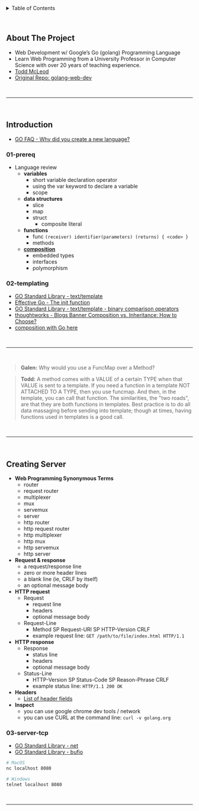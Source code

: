 <details>
  <summary>Table of Contents</summary>
  <ol>
    <li><a href="#about-the-project">About The Project</a></li>
    <li><a href="#introduction">Introduction</a>
      <ol>
        <li><a href="#01-prereq">01-prereq</a>
        <li><a href="#02-templating">02-templating</a>
      </ol>
    </li>
    <li><a href="#creating-server">Creating Server</a>
      <ol>
        <li><a href="#03-server-tcp">03-server-tcp</a>
      </ol>
    </li>
  </ol>
</details>

&nbsp;

## About The Project

- Web Development w/ Google’s Go (golang) Programming Language
- Learn Web Programming from a University Professor in Computer Science with over 20 years of teaching experience.
- [Todd McLeod](https://github.com/GoesToEleven)
- [Original Repo: golang-web-dev](https://github.com/GoesToEleven/golang-web-dev)

&nbsp;

---

&nbsp;

## Introduction

- [GO FAQ - Why did you create a new language?](https://go.dev/doc/faq#creating_a_new_language)

### 01-prereq

- Language review
  - **variables**
    - short variable declaration operator
    - using the var keyword to declare a variable
    - scope
  - **data structures**
    - slice
    - map
    - struct
      - composite literal
  - **functions**
    - func `(receiver) identifier(parameters) (returns) { <code> }`
    - methods
  - **[composition](https://www.ardanlabs.com/blog/2015/09/composition-with-go.html)**
    - embedded types
    - interfaces
    - polymorphism

### 02-templating

- [GO Standard Library - text/template](https://pkg.go.dev/text/template#Template)
- [Effective Go - The init function](https://go.dev/doc/effective_go#init)
- [GO Standard Library - text/template - binary comparison operators](https://pkg.go.dev/text/template?utm_source=godoc#hdr-Functions)
- [thoughtworks - Blogs Banner Composition vs. Inheritance: How to Choose?](https://www.thoughtworks.com/insights/blog/composition-vs-inheritance-how-choose)
- [composition with Go here](https://www.goinggo.net/2015/09/composition-with-go.html)

&nbsp;

---

&nbsp;

> **Galen:** Why would you use a FuncMap over a Method?

> **Todd:** A method comes with a VALUE of a certain TYPE when that VALUE is sent to a template. If you need a function in a template NOT ATTACHED TO A TYPE, then you use funcmap. And then, in the template, you can call that function. The similarities, the "two roads", are that they are both functions in templates. Best practice is to do all data massaging before sending into template; though at times, having functions used in templates is a good call.

&nbsp;

---

&nbsp;

## Creating Server

- **Web Programming Synonymous Terms**
  - router
  - request router
  - multiplexer
  - mux
  - servemux
  - server
  - http router
  - http request router
  - http multiplexer
  - http mux
  - http servemux
  - http server
- **Request & response**
  - a request/response line
  - zero or more header lines
  - a blank line (ie, CRLF by itself)
  - an optional message body
- **HTTP request**
  - Request
    - request line
    - headers
    - optional message body
  - Request-Line
    - Method SP Request-URI SP HTTP-Version CRLF
    - example request line: `GET /path/to/file/index.html HTTP/1.1`
- **HTTP response**
  - Response
    - status line
    - headers
    - optional message body
  - Status-Line
    - HTTP-Version SP Status-Code SP Reason-Phrase CRLF
    - example status line: `HTTP/1.1 200 OK`
- **Headers**
  - [List of header fields](https://en.wikipedia.org/wiki/List_of_HTTP_header_fields)
- **Inspect**
  - you can use google chrome dev tools / network
  - you can use CURL at the command line: `curl -v golang.org`

### 03-server-tcp

- [GO Standard Library - net](https://pkg.go.dev/net)
- [GO Standard Library - bufio](https://pkg.go.dev/bufio)

```sh
# MacOS
nc localhost 8080

# Windows
telnet localhost 8080
```

&nbsp;

---

&nbsp;
